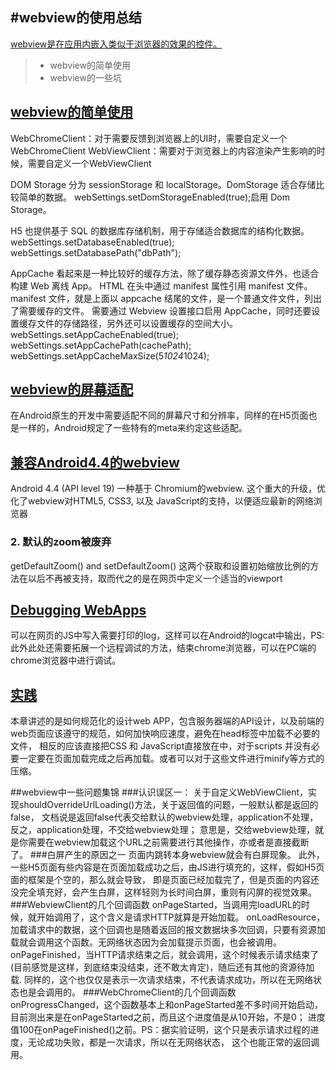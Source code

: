#webview的使用总结
------
[webview是在应用内嵌入类似于浏览器的效果的控件。](http://developer.android.com/guide/webapps/index.html)

> * webview的简单使用
> * webview的一些坑


## [webview的简单使用](http://developer.android.com/guide/webapps/webview.html)

WebChromeClient：对于需要反馈到浏览器上的UI时，需要自定义一个WebChromeClient
WebViewClient：需要对于浏览器上的内容渲染产生影响的时候，需要自定义一个WebViewClient

DOM Storage 分为 sessionStorage 和 localStorage。DomStorage 适合存储比较简单的数据。
webSettings.setDomStorageEnabled(true);启用 Dom Storage。

H5 也提供基于 SQL 的数据库存储机制，用于存储适合数据库的结构化数据。
webSettings.setDatabaseEnabled(true);
webSettings.setDatabasePath("dbPath");

AppCache 看起来是一种比较好的缓存方法，除了缓存静态资源文件外，也适合构建 Web 离线 App。
HTML 在头中通过 manifest 属性引用 manifest 文件。manifest 文件，就是上面以 appcache 结尾的文件，是一个普通文件文件，列出了需要缓存的文件。
需要通过 Webview 设置接口启用 AppCache，同时还要设置缓存文件的存储路径，另外还可以设置缓存的空间大小。
webSettings.setAppCacheEnabled(true);
webSettings.setAppCachePath(cachePath);
webSettings.setAppCacheMaxSize(5*1024*1024);





## [webview的屏幕适配](http://developer.android.com/guide/webapps/targeting.html)
在Android原生的开发中需要适配不同的屏幕尺寸和分辨率，同样的在H5页面也是一样的，Android规定了一些特有的meta来约定这些适配。




## [兼容Android4.4的webview](http://developer.android.com/guide/webapps/migrating.html)
Android 4.4 (API level 19) 一种基于 Chromium的webview. 这个重大的升级，优化了webview对HTML5, CSS3, 以及 JavaScript的支持，以便适应最新的网络浏览器


### 2. 默认的zoom被废弃

getDefaultZoom() and setDefaultZoom() 这两个获取和设置初始缩放比例的方法在以后不再被支持，取而代之的是在网页中定义一个适当的viewport


## [Debugging WebApps](http://developer.android.com/guide/webapps/debugging.html)
可以在网页的JS中写入需要打印的log，这样可以在Android的logcat中输出，PS:此外此处还需要拓展一个远程调试的方法，结束chrome浏览器，可以在PC端的chrome浏览器中进行调试。







## [实践](http://developer.android.com/guide/webapps/best-practices.html)
本章讲述的是如何规范化的设计web  APP，包含服务器端的API设计，以及前端的web页面应该遵守的规范，如何加快响应速度，避免在head标签中加载不必要的文件，
相反的应该直接把CSS 和 JavaScript直接放在<head>中，对于scripts 并没有必要一定要在页面加载完成之后再加载。或者可以对于这些文件进行minify等方式的压缩。 








##webview中一些问题集锦
###认识误区一：
关于自定义WebViewClient，实现shouldOverrideUrlLoading()方法，关于返回值的问题，一般默认都是返回的false，
文档说是返回false代表交给默认的webview处理，application不处理，反之，application处理，不交给webview处理；
意思是，交给webview处理，就是你需要在webview加载这个URL之前需要进行其他操作，亦或者是直接截断了。
###白屏产生的原因之一
页面内跳转本身webview就会有白屏现象。
此外，一些H5页面有些内容是在页面加载成功之后，由JS进行填充的，这样，假如H5页面的框架是个空的，那么就会导致，
即是页面已经加载完了，但是页面的内容还没完全填充好，会产生白屏，这样轻则为长时间白屏，重则有闪屏的视觉效果。
###WebviewClient的几个回调函数
onPageStarted，当调用完loadURL的时候，就开始调用了，这个含义是请求HTTP就算是开始加载。
onLoadResource，加载请求中的数据，这个回调也是随着返回的报文数据块多次回调，只要有资源加载就会调用这个函数。无网络状态因为会加载提示页面，也会被调用。
onPageFinished，当HTTP请求结束之后，就会调用，这个时候表示请求结束了(目前感觉是这样，到底结束没结束，还不敢太肯定)，随后还有其他的资源待加载.
                同样的，这个也仅仅是表示一次请求结束，不代表请求成功，所以在无网络状态也是会调用的。
###WebChromeClient的几个回调函数
onProgressChanged，这个函数基本上和onPageStarted差不多时间开始启动，目前测出来是在onPageStarted之前，而且这个进度值是从10开始，不是0；
                   进度值100在onPageFinished()之前。PS：据实验证明，这个只是表示请求过程的进度，无论成功失败，都是一次请求，所以在无网络状态，
                   这个也能正常的返回调用。





